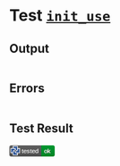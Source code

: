 # Test [`init_use`](/doc/tests/statement_usage.md#L364)

## Output

```,plain
```

## Errors

```,plain
```

## Test Result

![OK](/doc/tests/.test/init_use.png)
